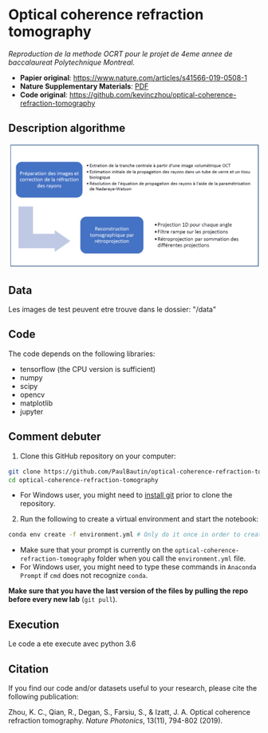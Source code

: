 # Optical coherence refraction tomography

*Reproduction de la methode OCRT pour le projet de 4eme annee de baccalaureat Polytechnique Montreal.*
* **Papier original**: https://www.nature.com/articles/s41566-019-0508-1
* **Nature Supplementary Materials**: [PDF](https://static-content.springer.com/esm/art%3A10.1038%2Fs41566-019-0508-1/MediaObjects/41566_2019_508_MOESM1_ESM.pdf)
* **Code original**: https://github.com/kevinczhou/optical-coherence-refraction-tomography

## Description algorithme
![alt text](description_algorithme.PNG)

## Data
Les images de test peuvent etre trouve dans le dossier: "/data"
## Code
The code depends on the following libraries:
- tensorflow (the CPU version is sufficient)
- numpy
- scipy
- opencv
- matplotlib
- jupyter

## Comment debuter
1) Clone this GitHub repository on your computer:
```bash
git clone https://github.com/PaulBautin/optical-coherence-refraction-tomography.git
cd optical-coherence-refraction-tomography
```
- For Windows user, you might need to [install git](https://git-scm.com/downloads) prior to clone the repository.

2) Run the following to create a virtual environment and start the notebook:

```bash
conda env create -f environment.yml # Only do it once in order to create the environment (might take a few minutes)
```

- Make sure that your prompt is currently on the `optical-coherence-refraction-tomography` folder when you call the `environment.yml` file.
- For Windows user, you might need to type these commands in `Anaconda Prompt` if `cmd` does not recognize `conda`.

**Make sure that you have the last version of the files by pulling the repo before every new lab** (`git pull`).

## Execution
Le code a ete execute avec python 3.6

## Citation
If you find our code and/or datasets useful to your research, please cite the following publication:

Zhou, K. C., Qian, R., Degan, S., Farsiu, S., & Izatt, J. A. Optical coherence refraction tomography. *Nature Photonics*, 13(11), 794-802 (2019).

